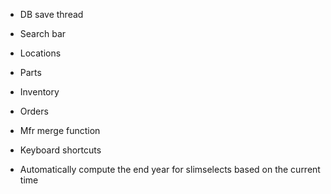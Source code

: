 * DB save thread

* Search bar

* Locations
* Parts
* Inventory
* Orders

* Mfr merge function
* Keyboard shortcuts
* Automatically compute the end year for slimselects based on the current time
